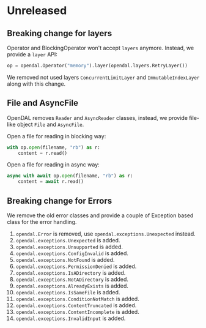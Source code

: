 # Unreleased

## Breaking change for layers

Operator and BlockingOperator won't accept `layers` anymore. Instead, we provide a `layer` API:

```python
op = opendal.Operator("memory").layer(opendal.layers.RetryLayer())
```

We removed not used layers `ConcurrentLimitLayer` and `ImmutableIndexLayer` along with this change.

## File and AsyncFile

OpenDAL removes `Reader` and `AsyncReader` classes, instead, we provide file-like object `File` and `AsyncFile`.

Open a file for reading in blocking way:

```python
with op.open(filename, "rb") as r:
    content = r.read()
```

Open a file for reading in async way:

```python
async with await op.open(filename, "rb") as r:
    content = await r.read()
```

## Breaking change for Errors

We remove the old error classes and provide a couple of Exception based class for the error handling.

1. `opendal.Error` is removed, use `opendal.exceptions.Unexpected` instead.
2. `opendal.exceptions.Unexpected` is added.
3. `opendal.exceptions.Unsupported` is added.
4. `opendal.exceptions.ConfigInvalid` is added.
5. `opendal.exceptions.NotFound` is added.
6. `opendal.exceptions.PermissionDenied` is added.
7. `opendal.exceptions.IsADirectory` is added.
8. `opendal.exceptions.NotADirectory` is added.
9. `opendal.exceptions.AlreadyExists` is added.
10. `opendal.exceptions.IsSameFile` is added.
11. `opendal.exceptions.ConditionNotMatch` is added.
12. `opendal.exceptions.ContentTruncated` is added.
13. `opendal.exceptions.ContentIncomplete` is added.
14. `opendal.exceptions.InvalidInput` is added.
